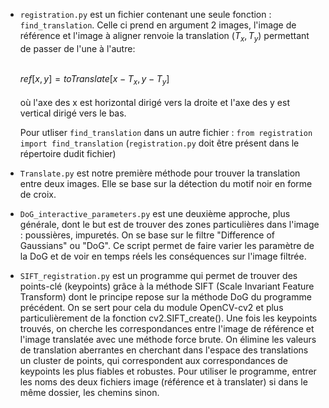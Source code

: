 - `registration.py` est un fichier contenant une seule fonction : `find_translation`. Celle ci prend en argument 2 images, l'image de référence et l'image à aligner renvoie la translation $(T_x,T_y)$ permettant de passer de l'une à l'autre: <br> <br>

    $ref[x,y] = toTranslate[x-T_x,y-T_y]$
    <br> <br>
    où l'axe des x est horizontal dirigé vers la droite et l'axe des y est vertical dirigé vers le bas.

    Pour utliser `find_translation` dans un autre fichier : `from registration import find_translation` (`registration.py` doit être présent dans le répertoire dudit fichier)

- `Translate.py` est notre première méthode pour trouver la translation entre deux images. Elle se base sur la détection du motif noir en forme de croix.

- `DoG_interactive_parameters.py` est une deuxième approche, plus générale, dont le but est de trouver des zones particulières dans l'image : poussières, impuretés. On se base sur le filtre "Difference of Gaussians" ou "DoG". Ce script permet de faire varier les paramètre de la DoG et de voir en temps réels les conséquences sur l'image filtrée.

- `SIFT_registration.py` est un programme qui permet de trouver des points-clé (keypoints) grâce à la méthode SIFT (Scale Invariant Feature Transform) dont le principe repose sur la méthode DoG du programme précédent. On se sert pour cela du module OpenCV-cv2 et plus particulièrement de la fonction cv2.SIFT_create(). Une fois les keypoints trouvés, on cherche les correspondances entre l'image de référence et l'image translatée avec une méthode force brute. On élimine les valeurs de translation aberrantes en cherchant dans l'espace des translations un cluster de points, qui correspondent aux correspondances de keypoints les plus fiables et robustes. Pour utiliser le programme, entrer les noms des deux fichiers image (référence et à translater) si dans le même dossier, les chemins sinon.
